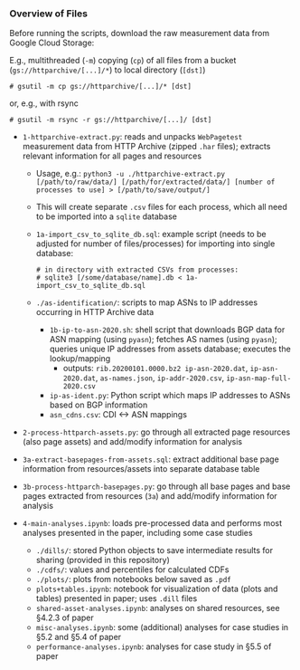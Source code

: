 ### Overview of Files

Before running the scripts, download the raw measurement data from Google Cloud Storage:

E.g., multithreaded (`-m`) copying (`cp`) of all files from a bucket (`gs://httparchive/[...]/*`) to local directory (`[dst]`)  
```
# gsutil -m cp gs://httparchive/[...]/* [dst]
```  
or, e.g., with rsync  
```
# gsutil -m rsync -r gs://httparchive/[...]/ [dst]
```  

- `1-httparchive-extract.py`: reads and unpacks `WebPagetest` measurement data from HTTP Archive (zipped `.har` files); extracts relevant information for all pages and resources
  - Usage, e.g.: `python3 -u ./httparchive-extract.py [/path/to/raw/data/] [/path/for/extracted/data/] [number of processes to use] > [/path/to/save/output/]`
  - This will create separate `.csv` files for each process, which all need to be imported into a `sqlite` database
  - `1a-import_csv_to_sqlite_db.sql`: example script (needs to be adjusted for number of files/processes) for importing into single database:
    ```
    # in directory with extracted CSVs from processes:
    # sqlite3 [/some/database/name].db < 1a-import_csv_to_sqlite_db.sql
    ```

  - `./as-identification/`: scripts to map ASNs to IP addresses occurring in HTTP Archive data
    - `1b-ip-to-asn-2020.sh`: shell script that downloads BGP data for ASN mapping (using `pyasn`); fetches AS names (using `pyasn`); queries unique IP addresses from assets database; executes the lookup/mapping
      - outputs: `rib.20200101.0000.bz2 ip-asn-2020.dat`, `ip-asn-2020.dat`, `as-names.json`, `ip-addr-2020.csv`, `ip-asn-map-full-2020.csv`
    - `ip-as-ident.py`: Python script which maps IP addresses to ASNs based on BGP information
    - `asn_cdns.csv`: CDI <-> ASN mappings

- `2-process-httparch-assets.py`: go through all extracted page resources (also page assets) and add/modify information for analysis

- `3a-extract-basepages-from-assets.sql`: extract additional base page information from resources/assets into separate database table
- `3b-process-httparch-basepages.py`: go through all base pages and base pages extracted from resources (`3a`) and add/modify information for analysis

- `4-main-analyses.ipynb`: loads pre-processed data and performs most analyses presented in the paper, including some case studies 
  - `./dills/`: stored Python objects to save intermediate results for sharing (provided in this repository)
  - `./cdfs/`: values and percentiles for calculated CDFs
  - `./plots/`: plots from notebooks below saved as `.pdf`
  - `plots+tables.ipynb`: notebook for visualization of data (plots and tables) presented in paper; uses `.dill` files
  - `shared-asset-analyses.ipynb`: analyses on shared resources, see &sect;4.2.3 of paper
  - `misc-analyses.ipynb`: some (additional) analyses for case studies in &sect;5.2 and &sect;5.4 of paper
  - `performance-analyses.ipynb`: analyses for case study in &sect;5.5 of paper
